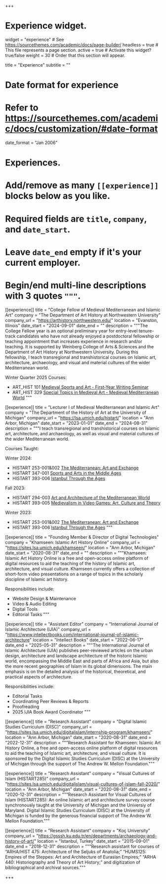+++
# Experience widget.
widget = "experience"  # See https://sourcethemes.com/academic/docs/page-builder/
headless = true  # This file represents a page section.
active = true  # Activate this widget? true/false
weight = 30  # Order that this section will appear.

title = "Experience"
subtitle = ""

# Date format for experience
#   Refer to https://sourcethemes.com/academic/docs/customization/#date-format
date_format = "Jan 2006"

# Experiences.
#   Add/remove as many `[[experience]]` blocks below as you like.
#   Required fields are `title`, `company`, and `date_start`.
#   Leave `date_end` empty if it's your current employer.
#   Begin/end multi-line descriptions with 3 quotes `"""`.




[[experience]]
  title = "College Fellow of Medieval Mediterranean and Islamic Art"
  company = "The Department of Art History at Northwestern University"
  company_url = "https://arthistory.northwestern.edu/"
  location = "Evanston, Illinois"
  date_start = "2024-09-01"
  date_end = ""
  description = """The College Fellow year is an optional preliminary year for entry-level tenure-track candidates who have not already enjoyed a postdoctoral fellowship or teaching appointment that increases experience in research and/or teaching. It is supported by Weinberg College of Arts & Sciences and the Department of Art History at Northwestern University. During this fellowship, I teach transregional and transhistorical courses on Islamic art, architecture, archaeology, and visual and material cultures of the wider Mediterranean world.


  Winter Quarter 2025 Courses:

  * ART_HIST 101 [Medieval Sports and Art - First-Year Writing Seminar](https://arthistory.northwestern.edu/courses/2024-2025/class-schedules/winter-2025-class-schedule/)
  * ART_HIST 329 [Special Topics in Medieval Art - Medieval Mediterranean World](https://arthistory.northwestern.edu/courses/2024-2025/class-schedules/winter-2025-class-schedule/)
    """


[[experience]]
  title = "Lecturer I of Medieval Mediterranean and Islamic Art"
  company = "The Department of the History of Art at the University of Michigan"
  company_url = "https://lsa.umich.edu/histart/"
  location = "Ann Arbor, Michigan"
  date_start = "2023-01-01"
  date_end = "2024-08-31"
  description = """I teach transregional and transhistorical courses on Islamic art, architecture, and archaeology, as well as visual and material cultures of the wider Mediterranean world.

  
  Courses Taught:
  
  Winter 2024:
  * HISTART 253-001&002 [The Mediterranean: Art and Exchange](https://hartgalleries.lsa.umich.edu/course_listings_w24/index.php?num=253-001h)
  * HISTART 347-001 [Sports and Arts in the Middle Ages](https://hartgalleries.lsa.umich.edu/course_listings_w24/index.php?num=347-001h)
  * HISTART 393-006 [Istanbul Through the Ages](https://hartgalleries.lsa.umich.edu/course_listings_w24/index.php?num=393-006h)

  Fall 2023:
  * HISTART 294-003 [Art and Architecture of the Mediterranean World](https://hartgalleries.lsa.umich.edu/course_listings_f23/index.php?num=294-003h)
  * HISTART 393-005 [Medievalism in Video Games: Art, Culture and Theory](https://hartgalleries.lsa.umich.edu/course_listings_f23/index.php?num=393-005h)
  
  Winter 2023:
  * HISTART 253-001&002 [The Mediterranean: Art and Exchange](https://hartgalleries.lsa.umich.edu/course_listings_w23/index.php?num=253-001h)
  * HISTART 393-006 [Istanbul Through the Ages](https://hartgalleries.lsa.umich.edu/course_listings_w23/index.php?num=393-006h)
    """


[[experience]]
  title = "Founding Member & Director of Digital Technologies"
  company = "Khamseen: Islamic Art History Online"
  company_url = "https://sites.lsa.umich.edu/khamseen/"
  location = "Ann Arbor, Michigan"
  date_start = "2020-08-31"
  date_end = ""
  description = """Khamseen: Islamic Art History Online is a free and open-access online platform of digital resources to aid the teaching of the history of Islamic art, 
  architecture, and visual culture. Khamseen currently offers a collection of short-form video presentations on a range of topics in the scholarly discipline of Islamic art 
  history.
  
  Responsibilities include:

  * Website Design & Maintenance
  * Video & Audio Editing
  * Digital Tools
  * Editorial Tasks
    """


[[experience]]
  title = "Assistant Editor"
  company = "International Journal of Islamic Architecture (IJIA)"
  company_url = "https://www.intellectbooks.com/international-journal-of-islamic-architecture"
  location = "Intellect Books"
  date_start = "2022-06-17"
  date_end = "2025-05-31"
  description = """The International Journal of Islamic Architecture (IJIA) publishes peer-reviewed articles on the urban design, architecture and landscape architecture of the historic Islamic world, encompassing the Middle East and parts of Africa and Asia, but also the more recent geographies of Islam in its global dimensions. The main emphasis is on the detailed analysis of the historical, theoretical, and practical aspects of architecture.
  
  Responsibilities include:

  * Editorial Tasks
  * Coordinating Peer Reviews & Reports
  * Proofreading
  * 2025 IJIA Book Award Coordinator 
    """


[[experience]]
  title = "Research Assistant"
  company = "Digital Islamic Studies Curriculum (DISC)"
  company_url = "https://sites.lsa.umich.edu/digitalislam/internship-program/khamseen/"
  location = "Ann Arbor, Michigan"
  date_start = "2020-08-31"
  date_end = "2022-12-31"
  description = """Research Assistant for Khamseen: Islamic Art History Online, a free and open-access online platform of digital resources to aid the teaching of Islamic art,     architecture, and visual culture. It is sponsored by the Digital Islamic Studies Curriculum (DISC) at the University of Michigan through the support of The Andrew W. Mellon 
  Foundation."""


[[experience]]
  title = "Research Assistant"
  company = "Visual Cultures of Islam (HISTART285)"
  company_url = "https://sites.lsa.umich.edu/digitalislam/visual-cultures-of-islam-fall-2020/"
  location = "Ann Arbor, Michigan"
  date_start = "2020-08-31"
  date_end = "2020-12-31"
  description = """Research Assistant for Visual Cultures of Islam (HISTART285): An online Islamic art and architecture survey course synchronously taught at the University of 
  Michigan and the Universiy of Maryland. Digital Islamic Studies Curriculum (DISC) at the University of Michigan is funded by the generous financial support of The Andrew W. 
  Mellon Foundation."""


[[experience]]
  title = "Research Assistant"
  company = "Koç University"
  company_url = "https://gsssh.ku.edu.tr/en/departments/archaeology-and-history-of-art/"
  location = "Istanbul, Turkey"
  date_start = "2015-09-01"
  date_end = "2018-12-31"
  description = """Research assistant for courses of “ARHA/HIST 475: Architecture of the Seljuks of Anatolia;” “HUMS125: Empires of the Steppes: Art and Architecture of Eurasian 
  Empires;” “ARHA 440: Historiography and Theory of Art History;” and digitization of bibliographical and archival sources."""

+++
